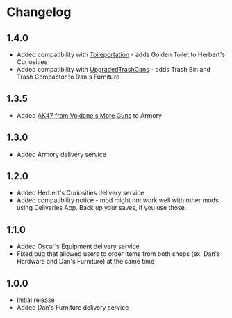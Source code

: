 # Changelog

## 1.4.0
- Added compatibility with [Toileportation](https://thunderstore.io/c/schedule-i/p/weedeej/Toileportation/) - adds Golden Toilet to Herbert's Curiosities
- Added compatibility with [UpgradedTrashCans](https://thunderstore.io/c/schedule-i/p/j0ckinjz/UpgradedTrashCans_Mono/) - adds Trash Bin and Trash Compactor to Dan's Furniture
## 1.3.5
- Added [AK47 from Voidane's More Guns](https://thunderstore.io/c/schedule-i/p/Universal/MoreGuns/) to Armory
## 1.3.0
- Added Armory delivery service
## 1.2.0
- Added Herbert's Curiosities delivery service
- Added compatibility notice - mod might not work well with other mods using Deliveries App. Back up your saves, if you use those.
## 1.1.0
- Added Oscar's Equipment delivery service
- Fixed bug that allowed users to order items from both shops (ex. Dan's Hardware and Dan's Furniture) at the same time
## 1.0.0
- Initial release
- Added Dan's Furniture delivery service
